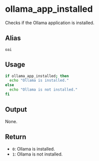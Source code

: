 # ollama_app_installed

Checks if the Ollama application is installed.

## Alias

`oai`

## Usage

```bash
if ollama_app_installed; then
  echo "Ollama is installed."
else
  echo "Ollama is not installed."
fi
```

## Output

None.

## Return

* `0`: Ollama is installed.
* `1`: Ollama is not installed.
